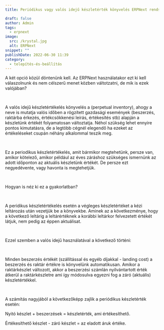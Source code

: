 ```yaml
---
title: Periódikus vagy valós idejű készletérték könyvelés ERPNext rendszerben

draft: false
author: Admin
tags:
  - erpnext
image:
  src: /krystal.jpg
  alt: ERPNext
snippet: ""
publishDate: 2022-06-30 11:39
category:
  - telepítés-és-beállítás
---
```


<div class="ql-editor read-mode"><p>A két opció közül döntenünk kell. Az ERPNext használatakor ezt ki kell válaszolnunk és nem célszerű menet közben váltotzatni, de mik is ezek valójában?</p><p><br></p><p>A valós idejű készletértékelés könyvelés a (perpetual inventory), ahogy a neve is mutatja valós időben a rögzített gazdasági események (beszerzés, raktárba érkezés, értékcsökkenési leírás, értékesítés stb) alapján a készletünk értékét folyamatosan változtatja. Néhol szükség lehet ennyire pontos kimutatásra, de a legtöbb cégnél elegendő ha ezeket az értékeléseket csupán néhány alkalommal teszik meg. </p><p><br></p><p>Ez a periodikus készletértékelés, amit bármikor megtehetünk, persze van, amikor kötelező, amikor például az éves záráshoz szükséges ismernünk az adott időponton az aktuális készletünk értékét. De persze ezt negyedévente, vagy havonta is megtehetjük. </p><p><br></p><p>Hogyan is néz ki ez a gyakorlatban?</p><p><br></p><p>A peridikus készletértékelés esetén a végleges készletértéket a kézi leltározás után vezetjük be a könyvekbe. Aminek az a következménye, hogy a következő leltárig a leltárértéknek a korábbi leltárkor felvezetett értékét látjuk, nem pedig az éppen aktuálisat. </p><p><br></p><p>Ezzel szemben a valós idejű használatával a következő történi:</p><p><br></p><p>Minden beszerzés értékét (szállítással és egyéb díjakkal - landing cost) a beszerzés és raktár értékre is könyvelünk automatikusan. Amikor a raktárkészlet változott, akkor a beszerzési számlán nyilvántartott érték átkerül a raktárkészletre ami így módosulva egyezni fog a záró (aktuális) készletértékkel. </p><p><br></p><p>A számítás nagyjából a következőképp zajlik a periódikus készletérték esetén:</p><p>Nyitó készlet + beszerzések = készletérték, ami értékesíthető. </p><p>Értékesíthető készlet - záró készlet = az eladott áruk értéke.</p></div>
